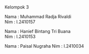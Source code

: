 Kelompok 3

Nama        : Muhammad Radja Rivaldi <br/>
Nim         : I.2410157 <br/>

Nama        : Hanief Bintang Tri Buana <br/>
Nim         : I.2410153 <br/>

Nama        : Paisal Nugraha
Nim         : I.2410034
